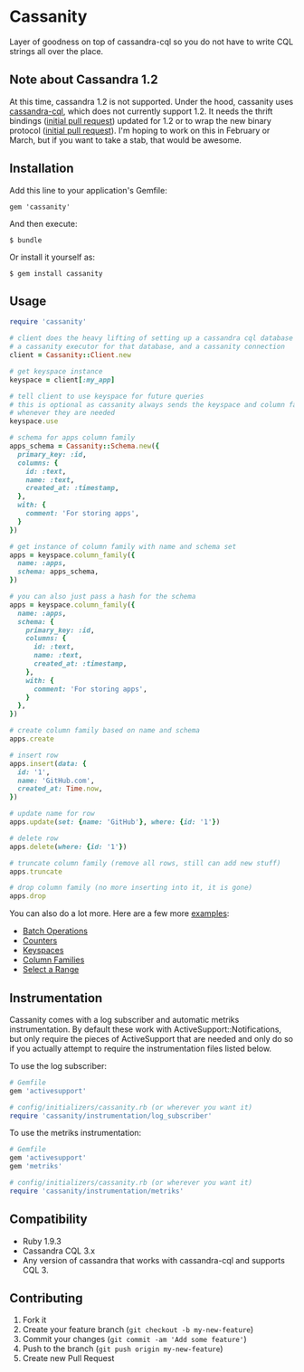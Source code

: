 # Cassanity

Layer of goodness on top of cassandra-cql so you do not have to write CQL strings all over the place.

## Note about Cassandra 1.2

At this time, cassandra 1.2 is not supported. Under the hood, cassanity uses [cassandra-cql](https://github.com/kreynolds/cassandra-cql), which does not currently support 1.2. It needs the thrift bindings ([initial pull request](https://github.com/kreynolds/cassandra-cql/pull/39)) updated for 1.2 or to wrap the new binary protocol ([initial pull request](https://github.com/kreynolds/cassandra-cql/pull/40)). I'm hoping to work on this in February or March, but if you want to take a stab, that would be awesome.

## Installation

Add this line to your application's Gemfile:

    gem 'cassanity'

And then execute:

    $ bundle

Or install it yourself as:

    $ gem install cassanity

## Usage

```ruby
require 'cassanity'

# client does the heavy lifting of setting up a cassandra cql database instance,
# a cassanity executor for that database, and a cassanity connection
client = Cassanity::Client.new

# get keyspace instance
keyspace = client[:my_app]

# tell client to use keyspace for future queries
# this is optional as cassanity always sends the keyspace and column family name
# whenever they are needed
keyspace.use

# schema for apps column family
apps_schema = Cassanity::Schema.new({
  primary_key: :id,
  columns: {
    id: :text,
    name: :text,
    created_at: :timestamp,
  },
  with: {
    comment: 'For storing apps',
  }
})

# get instance of column family with name and schema set
apps = keyspace.column_family({
  name: :apps,
  schema: apps_schema,
})

# you can also just pass a hash for the schema
apps = keyspace.column_family({
  name: :apps,
  schema: {
    primary_key: :id,
    columns: {
      id: :text,
      name: :text,
      created_at: :timestamp,
    },
    with: {
      comment: 'For storing apps',
    }
  },
})

# create column family based on name and schema
apps.create

# insert row
apps.insert(data: {
  id: '1',
  name: 'GitHub.com',
  created_at: Time.now,
})

# update name for row
apps.update(set: {name: 'GitHub'}, where: {id: '1'})

# delete row
apps.delete(where: {id: '1'})

# truncate column family (remove all rows, still can add new stuff)
apps.truncate

# drop column family (no more inserting into it, it is gone)
apps.drop
```

You can also do a lot more. Here are a few more [examples](https://github.com/jnunemaker/cassanity/tree/master/examples):

* [Batch Operations](https://github.com/jnunemaker/cassanity/tree/master/examples/batch.rb)
* [Counters](https://github.com/jnunemaker/cassanity/tree/master/examples/counters.rb)
* [Keyspaces](https://github.com/jnunemaker/cassanity/tree/master/examples/keyspaces.rb)
* [Column Families](https://github.com/jnunemaker/cassanity/tree/master/examples/column_families.rb)
* [Select a Range](https://github.com/jnunemaker/cassanity/tree/master/examples/select_range.rb)

## Instrumentation

Cassanity comes with a log subscriber and automatic metriks instrumentation. By
default these work with ActiveSupport::Notifications, but only require the
pieces of ActiveSupport that are needed and only do so if you actually attempt
to require the instrumentation files listed below.

To use the log subscriber:

```ruby
# Gemfile
gem 'activesupport'

# config/initializers/cassanity.rb (or wherever you want it)
require 'cassanity/instrumentation/log_subscriber'
```

To use the metriks instrumentation:

```ruby
# Gemfile
gem 'activesupport'
gem 'metriks'

# config/initializers/cassanity.rb (or wherever you want it)
require 'cassanity/instrumentation/metriks'
```

## Compatibility

* Ruby 1.9.3
* Cassandra CQL 3.x
* Any version of cassandra that works with cassandra-cql and supports CQL 3.

## Contributing

1. Fork it
2. Create your feature branch (`git checkout -b my-new-feature`)
3. Commit your changes (`git commit -am 'Add some feature'`)
4. Push to the branch (`git push origin my-new-feature`)
5. Create new Pull Request
